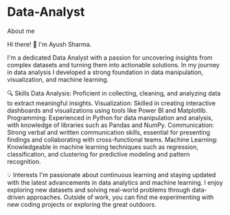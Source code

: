 # Data-Analyst
About me

Hi there! 👋 I'm Ayush Sharma.

I'm a dedicated Data Analyst with a passion for uncovering insights from complex datasets and turning them into actionable solutions. In my journey in data analysis I developed a strong foundation in data manipulation, visualization, and machine learning.

🔍 Skills
Data Analysis: Proficient in collecting, cleaning, and analyzing data to extract meaningful insights.
Visualization: Skilled in creating interactive dashboards and visualizations using tools like Power BI and Matplotlib.
Programming: Experienced in Python for data manipulation and analysis, with knowledge of libraries such as Pandas and NumPy.
Communication: Strong verbal and written communication skills, essential for presenting findings and collaborating with cross-functional teams.
Machine Learning: Knowledgeable in machine learning techniques such as regression, classification, and clustering for predictive modeling and pattern recognition.
 
💡 Interests
I'm passionate about continuous learning and staying updated with the latest advancements in data analytics and machine learning. I enjoy exploring new datasets and solving real-world problems through data-driven approaches. Outside of work, you can find me experimenting with new coding projects or exploring the great outdoors.
